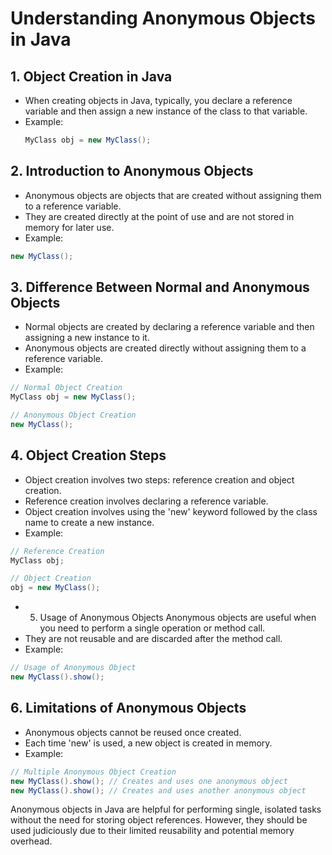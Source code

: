 # Understanding Anonymous Objects in Java

## 1. Object Creation in Java

- When creating objects in Java, typically, you declare a reference variable and then assign a new instance of the class to that variable.
- Example:
  ```java
  MyClass obj = new MyClass();
  ```

## 2. Introduction to Anonymous Objects

- Anonymous objects are objects that are created without assigning them to a reference variable.
- They are created directly at the point of use and are not stored in memory for later use.
- Example:

```java
new MyClass();
```

## 3. Difference Between Normal and Anonymous Objects

- Normal objects are created by declaring a reference variable and then assigning a new instance to it.
- Anonymous objects are created directly without assigning them to a reference variable.
- Example:

```java
// Normal Object Creation
MyClass obj = new MyClass();

// Anonymous Object Creation
new MyClass();
```

## 4. Object Creation Steps

- Object creation involves two steps: reference creation and object creation.
- Reference creation involves declaring a reference variable.
- Object creation involves using the 'new' keyword followed by the class name to create a new instance.
- Example:

```java
// Reference Creation
MyClass obj;

// Object Creation
obj = new MyClass();
```

- 5. Usage of Anonymous Objects
     Anonymous objects are useful when you need to perform a single operation or method call.
- They are not reusable and are discarded after the method call.
- Example:

```java
// Usage of Anonymous Object
new MyClass().show();
```

## 6. Limitations of Anonymous Objects

- Anonymous objects cannot be reused once created.
- Each time 'new' is used, a new object is created in memory.
- Example:

```java
// Multiple Anonymous Object Creation
new MyClass().show(); // Creates and uses one anonymous object
new MyClass().show(); // Creates and uses another anonymous object
```

Anonymous objects in Java are helpful for performing single, isolated tasks without the need for storing object references. However, they should be used judiciously due to their limited reusability and potential memory overhead.
